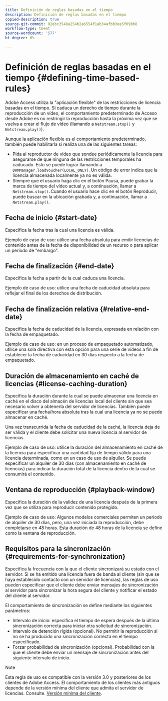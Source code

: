 ```yaml
---
title: Definición de reglas basadas en el tiempo
description: Definición de reglas basadas en el tiempo
copied-description: true
source-git-commit: 02ebc3548a254b2a6554f1ab34afbb3ea5f09bb8
workflow-type: tm+mt
source-wordcount: '577'
ht-degree: 0%

---
```


# Definición de reglas basadas en el tiempo {#defining-time-based-rules}

Adobe Access utiliza la &quot;aplicación flexible&quot; de las restricciones de licencia basadas en el tiempo. Si caduca un derecho de tiempo durante la reproducción de un vídeo, el comportamiento predeterminado de Acceso desde Adobe es no restringir la reproducción hasta la próxima vez que se vuelva a crear el flujo de vídeo (llamando a `Netstream.stop()` y `Netstream.play()`).

Aunque la aplicación flexible es el comportamiento predeterminado, también puede habilitarla si realiza una de las siguientes tareas:

* Pida al reproductor de vídeo que sondee periódicamente la licencia para asegurarse de que ninguna de las restricciones temporales ha caducado. Esto se puede lograr llamando a `DRMManager.loadVoucher(LOCAL_ONLY).`Un código de error indica que la licencia almacenada localmente ya no es válida.
* Siempre que el usuario haga clic en el botón Pausa, puede grabar la marca de tiempo del vídeo actual y, a continuación, llamar a `Netstream.stop().`Cuando el usuario hace clic en el botón Reproducir, puede buscar en la ubicación grabada y, a continuación, llamar a `Netstream.play()`.

## Fecha de inicio {#start-date}

Especifica la fecha tras la cual una licencia es válida.

Ejemplo de caso de uso: utilice una fecha absoluta para emitir licencias de contenido antes de la fecha de disponibilidad de un recurso o para aplicar un período de &quot;embargo&quot;.

## Fecha de finalización {#end-date}

Especifica la fecha a partir de la cual caduca una licencia.

Ejemplo de caso de uso: utilice una fecha de caducidad absoluta para reflejar el final de los derechos de distribución.

## Fecha de finalización relativa {#relative-end-date}

Especifica la fecha de caducidad de la licencia, expresada en relación con la fecha de empaquetado.

Ejemplo de caso de uso: en un proceso de empaquetado automatizado, utilice una sola directiva con esta opción para una serie de vídeos a fin de establecer la fecha de caducidad en 30 días respecto a la fecha de empaquetado.

## Duración de almacenamiento en caché de licencias {#license-caching-duration}

Especifica la duración durante la cual se puede almacenar una licencia en caché en el disco del almacén de licencias local del cliente sin que sea necesario volver a obtenerla del servidor de licencias. También puede especificar una fecha/hora absoluta tras la cual una licencia ya no se puede almacenar en caché.

Una vez transcurrida la fecha de caducidad de la caché, la licencia deja de ser válida y el cliente debe solicitar una nueva licencia al servidor de licencias.

Ejemplo de caso de uso: utilice la duración del almacenamiento en caché de la licencia para especificar una cantidad fija de tiempo válido para una licencia determinada, como en un caso de uso de alquiler. Se puede especificar un alquiler de 30 días (con almacenamiento en caché de licencias) para indicar la duración total de la licencia dentro de la cual se consumirá el contenido.

## Ventana de reproducción {#playback-window}

Especifica la duración de la validez de una licencia después de la primera vez que se utiliza para reproducir contenido protegido.

Ejemplo de caso de uso: Algunos modelos comerciales permiten un periodo de alquiler de 30 días, pero, una vez iniciada la reproducción, debe completarse en 48 horas. Esta duración de 48 horas de la licencia se define como la ventana de reproducción.

## Requisitos para la sincronización {#requirements-for-synchronization}

Especifica la frecuencia con la que el cliente sincronizará su estado con el servidor. Si se ha emitido una licencia fuera de banda al cliente (sin que se haya establecido contacto con un servidor de licencias), las reglas de uso pueden especificar que el cliente debe enviar mensajes de sincronización al servidor para sincronizar la hora segura del cliente y notificar el estado del cliente al servidor.

El comportamiento de sincronización se define mediante los siguientes parámetros:

* Intervalo de inicio: especifica el tiempo de espera después de la última sincronización correcta para iniciar otra solicitud de sincronización.
* Intervalo de detención rígida (opcional). No permitir la reproducción si no se ha producido una sincronización correcta en el tiempo especificado.
* Forzar probabilidad de sincronización (opcional). Probabilidad con la que el cliente debe enviar un mensaje de sincronización antes del siguiente intervalo de inicio.

>[!NOTE]
>
>Esta regla de uso es compatible con la versión 3.0 y posteriores de los clientes de Adobe Access. El comportamiento de los clientes más antiguos depende de la versión mínima del cliente que admita el servidor de licencias. Consulte. [Versión mínima del cliente](../../../../aaxs-protecting-content/content-implementing-the-license-server/content-handling-license-reqs/content-minimum-client-version.md).
